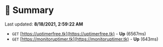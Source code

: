 # 📖 Summary
Last updated: **8/18/2021, 2:59:22 AM**

- `GET` [https://uptimerfree.tk](https://uptimerfree.tk) - **Up** (6567ms)
- `GET` [https://monitoruptimer.tk](https://monitoruptimer.tk) - **Up** (643ms)

